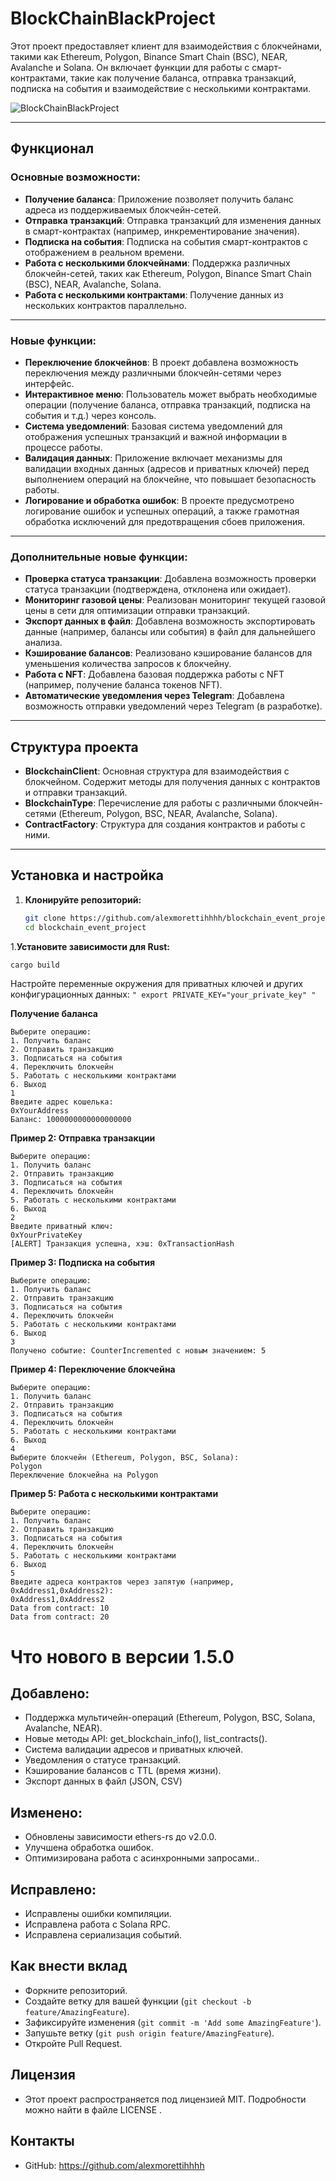 # **BlockChainBlackProject**

Этот проект предоставляет клиент для взаимодействия с блокчейнами, такими как Ethereum, Polygon, Binance Smart Chain (BSC), NEAR, Avalanche и Solana. Он включает функции для работы с смарт-контрактами, такие как получение баланса, отправка транзакций, подписка на события и взаимодействие с несколькими контрактами.

![BlockChainBlackProject](https://img.freepik.com/premium-vector/blockchain-line-icon-logo-concept-dark-background_516670-196.jpg)

---

## **Функционал**

### **Основные возможности:**
- **Получение баланса**: Приложение позволяет получить баланс адреса из поддерживаемых блокчейн-сетей.
- **Отправка транзакций**: Отправка транзакций для изменения данных в смарт-контрактах (например, инкрементирование значения).
- **Подписка на события**: Подписка на события смарт-контрактов с отображением в реальном времени.
- **Работа с несколькими блокчейнами**: Поддержка различных блокчейн-сетей, таких как Ethereum, Polygon, Binance Smart Chain (BSC), NEAR, Avalanche, Solana.
- **Работа с несколькими контрактами**: Получение данных из нескольких контрактов параллельно.

---

### **Новые функции:**
- **Переключение блокчейнов**: В проект добавлена возможность переключения между различными блокчейн-сетями через интерфейс.
- **Интерактивное меню**: Пользователь может выбрать необходимые операции (получение баланса, отправка транзакций, подписка на события и т.д.) через консоль.
- **Система уведомлений**: Базовая система уведомлений для отображения успешных транзакций и важной информации в процессе работы.
- **Валидация данных**: Приложение включает механизмы для валидации входных данных (адресов и приватных ключей) перед выполнением операций на блокчейне, что повышает безопасность работы.
- **Логирование и обработка ошибок**: В проекте предусмотрено логирование ошибок и успешных операций, а также грамотная обработка исключений для предотвращения сбоев приложения.

---

### **Дополнительные новые функции:**
- **Проверка статуса транзакции**: Добавлена возможность проверки статуса транзакции (подтверждена, отклонена или ожидает).
- **Мониторинг газовой цены**: Реализован мониторинг текущей газовой цены в сети для оптимизации отправки транзакций.
- **Экспорт данных в файл**: Добавлена возможность экспортировать данные (например, балансы или события) в файл для дальнейшего анализа.
- **Кэширование балансов**: Реализовано кэширование балансов для уменьшения количества запросов к блокчейну.
- **Работа с NFT**: Добавлена базовая поддержка работы с NFT (например, получение баланса токенов NFT).
- **Автоматические уведомления через Telegram**: Добавлена возможность отправки уведомлений через Telegram (в разработке).

---

## **Структура проекта**
- **BlockchainClient**: Основная структура для взаимодействия с блокчейном. Содержит методы для получения данных с контрактов и отправки транзакций.
- **BlockchainType**: Перечисление для работы с различными блокчейн-сетями (Ethereum, Polygon, BSC, NEAR, Avalanche, Solana).
- **ContractFactory**: Структура для создания контрактов и работы с ними.

---


## Установка и настройка
1. **Клонируйте репозиторий:**
   ```bash
   git clone https://github.com/alexmorettihhhh/blockchain_event_project.git
   cd blockchain_event_project


1.**Установите зависимости для Rust:**
```bash
cargo build
```

Настройте переменные окружения для приватных ключей и других конфигурационных данных: ``` " export PRIVATE_KEY="your_private_key" " ```


**Получение баланса**
```
Выберите операцию:
1. Получить баланс
2. Отправить транзакцию
3. Подписаться на события
4. Переключить блокчейн
5. Работать с несколькими контрактами
6. Выход
1
Введите адрес кошелька:
0xYourAddress
Баланс: 1000000000000000000
```
**Пример 2: Отправка транзакции**
```
Выберите операцию:
1. Получить баланс
2. Отправить транзакцию
3. Подписаться на события
4. Переключить блокчейн
5. Работать с несколькими контрактами
6. Выход
2
Введите приватный ключ:
0xYourPrivateKey
[ALERT] Транзакция успешна, хэш: 0xTransactionHash
```
**Пример 3: Подписка на события**
```
Выберите операцию:
1. Получить баланс
2. Отправить транзакцию
3. Подписаться на события
4. Переключить блокчейн
5. Работать с несколькими контрактами
6. Выход
3
Получено событие: CounterIncremented с новым значением: 5
```
**Пример 4: Переключение блокчейна**

```
Выберите операцию:
1. Получить баланс
2. Отправить транзакцию
3. Подписаться на события
4. Переключить блокчейн
5. Работать с несколькими контрактами
6. Выход
4
Выберите блокчейн (Ethereum, Polygon, BSC, Solana):
Polygon
Переключение блокчейна на Polygon
```
**Пример 5: Работа с несколькими контрактами**
```
Выберите операцию:
1. Получить баланс
2. Отправить транзакцию
3. Подписаться на события
4. Переключить блокчейн
5. Работать с несколькими контрактами
6. Выход
5
Введите адреса контрактов через запятую (например, 0xAddress1,0xAddress2):
0xAddress1,0xAddress2
Data from contract: 10
Data from contract: 20

```

# Что нового в версии 1.5.0
## Добавлено:
- Поддержка мультичейн-операций (Ethereum, Polygon, BSC, Solana, Avalanche, NEAR).
- Новые методы API: get_blockchain_info(), list_contracts().
- Система валидации адресов и приватных ключей.
- Уведомления о статусе транзакций.
- Кэширование балансов с TTL (время жизни).
- Экспорт данных в файл (JSON, CSV)
## Изменено:
- Обновлены зависимости ethers-rs до v2.0.0.
- Улучшена обработка ошибок.
- Оптимизирована работа с асинхронными запросами..

## Исправлено:
- Исправлены ошибки компиляции.
- Исправлена работа с Solana RPC.
- Исправлена сериализация событий.

## Как внести вклад
- Форкните репозиторий.
- Создайте ветку для вашей функции (`git checkout -b feature/AmazingFeature`).
-  Зафиксируйте изменения (`git commit -m 'Add some AmazingFeature'`).
-  Запушьте ветку (`git push origin feature/AmazingFeature`).
- Откройте Pull Request.


##  Лицензия
- Этот проект распространяется под лицензией MIT. Подробности можно найти в файле LICENSE .
## Контакты 
- GitHub: https://github.com/alexmorettihhhh
